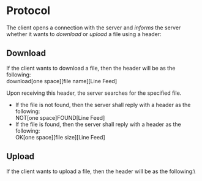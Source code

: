 # Protocol
The client opens a connection with the server and *informs* the server whether it wants to *download* or *upload* a file using a header:

## Download
If the client wants to download a file, then the header will be as the following:\
	download[one space][file name][Line Feed]

Upon receiving this header, the server searches for the specified file.
- If the file is not found, then the server shall reply with a header as the following:\
	NOT[one space]FOUND[Line Feed]
- If the file is found, then the server shall reply with a header as the following:\
	OK[one space][file size][Line Feed]
		
## Upload
If the client wants to upload a file, then the header will be as the following:\
